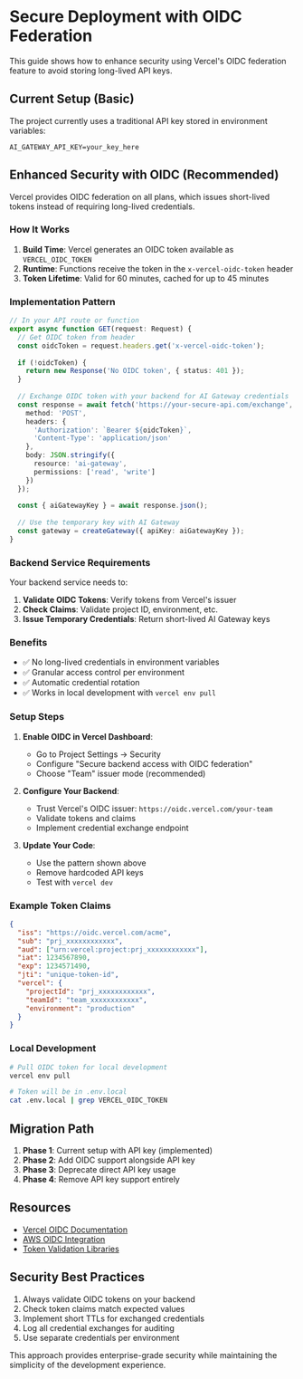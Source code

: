 # Secure Deployment with OIDC Federation

This guide shows how to enhance security using Vercel's OIDC federation feature to avoid storing long-lived API keys.

## Current Setup (Basic)

The project currently uses a traditional API key stored in environment variables:

```env
AI_GATEWAY_API_KEY=your_key_here
```

## Enhanced Security with OIDC (Recommended)

Vercel provides OIDC federation on all plans, which issues short-lived tokens instead of requiring long-lived credentials.

### How It Works

1. **Build Time**: Vercel generates an OIDC token available as `VERCEL_OIDC_TOKEN`
2. **Runtime**: Functions receive the token in the `x-vercel-oidc-token` header
3. **Token Lifetime**: Valid for 60 minutes, cached for up to 45 minutes

### Implementation Pattern

```typescript
// In your API route or function
export async function GET(request: Request) {
  // Get OIDC token from header
  const oidcToken = request.headers.get('x-vercel-oidc-token');
  
  if (!oidcToken) {
    return new Response('No OIDC token', { status: 401 });
  }
  
  // Exchange OIDC token with your backend for AI Gateway credentials
  const response = await fetch('https://your-secure-api.com/exchange', {
    method: 'POST',
    headers: {
      'Authorization': `Bearer ${oidcToken}`,
      'Content-Type': 'application/json'
    },
    body: JSON.stringify({
      resource: 'ai-gateway',
      permissions: ['read', 'write']
    })
  });
  
  const { aiGatewayKey } = await response.json();
  
  // Use the temporary key with AI Gateway
  const gateway = createGateway({ apiKey: aiGatewayKey });
}
```

### Backend Service Requirements

Your backend service needs to:

1. **Validate OIDC Tokens**: Verify tokens from Vercel's issuer
2. **Check Claims**: Validate project ID, environment, etc.
3. **Issue Temporary Credentials**: Return short-lived AI Gateway keys

### Benefits

- ✅ No long-lived credentials in environment variables
- ✅ Granular access control per environment
- ✅ Automatic credential rotation
- ✅ Works in local development with `vercel env pull`

### Setup Steps

1. **Enable OIDC in Vercel Dashboard**:
   - Go to Project Settings → Security
   - Configure "Secure backend access with OIDC federation"
   - Choose "Team" issuer mode (recommended)

2. **Configure Your Backend**:
   - Trust Vercel's OIDC issuer: `https://oidc.vercel.com/your-team`
   - Validate tokens and claims
   - Implement credential exchange endpoint

3. **Update Your Code**:
   - Use the pattern shown above
   - Remove hardcoded API keys
   - Test with `vercel dev`

### Example Token Claims

```json
{
  "iss": "https://oidc.vercel.com/acme",
  "sub": "prj_xxxxxxxxxxxx",
  "aud": ["urn:vercel:project:prj_xxxxxxxxxxxx"],
  "iat": 1234567890,
  "exp": 1234571490,
  "jti": "unique-token-id",
  "vercel": {
    "projectId": "prj_xxxxxxxxxxxx",
    "teamId": "team_xxxxxxxxxxxx",
    "environment": "production"
  }
}
```

### Local Development

```bash
# Pull OIDC token for local development
vercel env pull

# Token will be in .env.local
cat .env.local | grep VERCEL_OIDC_TOKEN
```

## Migration Path

1. **Phase 1**: Current setup with API key (implemented)
2. **Phase 2**: Add OIDC support alongside API key
3. **Phase 3**: Deprecate direct API key usage
4. **Phase 4**: Remove API key support entirely

## Resources

- [Vercel OIDC Documentation](https://vercel.com/docs/security/secure-backend-access)
- [AWS OIDC Integration](https://vercel.com/docs/integrations/aws-oidc)
- [Token Validation Libraries](https://github.com/vercel/oidc-helpers)

## Security Best Practices

1. Always validate OIDC tokens on your backend
2. Check token claims match expected values
3. Implement short TTLs for exchanged credentials
4. Log all credential exchanges for auditing
5. Use separate credentials per environment

This approach provides enterprise-grade security while maintaining the simplicity of the development experience.
